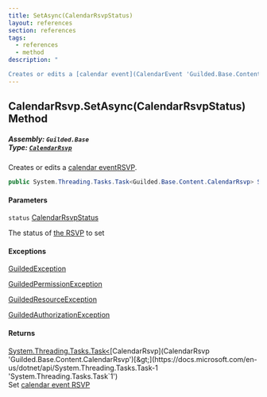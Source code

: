 ```yaml
---
title: SetAsync(CalendarRsvpStatus)
layout: references
section: references
tags:
  - references
  - method
description: "

Creates or edits a [calendar event](CalendarEvent 'Guilded.Base.Content.CalendarEvent')[RSVP](CalendarRsvp 'Guilded.Base.Content.CalendarRsvp')."
---
```


## CalendarRsvp.SetAsync(CalendarRsvpStatus) Method
##### **Assembly:** `Guilded.Base`<br/>**Type:** [`CalendarRsvp`](CalendarRsvp 'Guilded.Base.Content.CalendarRsvp')

Creates or edits a [calendar event](CalendarEvent 'Guilded.Base.Content.CalendarEvent')[RSVP](CalendarRsvp 'Guilded.Base.Content.CalendarRsvp').

```csharp
public System.Threading.Tasks.Task<Guilded.Base.Content.CalendarRsvp> SetAsync(Guilded.Base.Content.CalendarRsvpStatus status);
```
#### Parameters

<a name='Guilded.Base.Content.CalendarRsvp.SetAsync(Guilded.Base.Content.CalendarRsvpStatus).status'></a>

`status` [CalendarRsvpStatus](CalendarRsvpStatus 'Guilded.Base.Content.CalendarRsvpStatus')

The status of [the RSVP](CalendarEvent 'Guilded.Base.Content.CalendarEvent') to set

#### Exceptions

[GuildedException](GuildedException 'Guilded.Base.GuildedException')

[GuildedPermissionException](GuildedPermissionException 'Guilded.Base.GuildedPermissionException')

[GuildedResourceException](GuildedResourceException 'Guilded.Base.GuildedResourceException')

[GuildedAuthorizationException](GuildedAuthorizationException 'Guilded.Base.GuildedAuthorizationException')

#### Returns
[System.Threading.Tasks.Task&lt;](https://docs.microsoft.com/en-us/dotnet/api/System.Threading.Tasks.Task-1 'System.Threading.Tasks.Task`1')[CalendarRsvp](CalendarRsvp 'Guilded.Base.Content.CalendarRsvp')[&gt;](https://docs.microsoft.com/en-us/dotnet/api/System.Threading.Tasks.Task-1 'System.Threading.Tasks.Task`1')  
Set [calendar event RSVP](CalendarRsvp 'Guilded.Base.Content.CalendarRsvp')